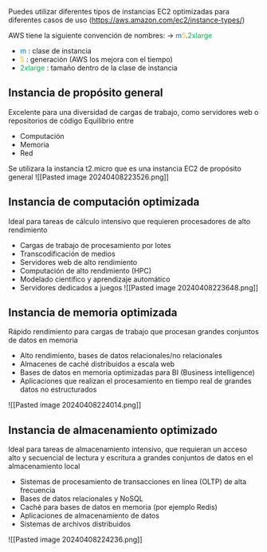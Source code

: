 Puedes utilizar diferentes tipos de instancias EC2 optimizadas para diferentes casos de uso (https://aws.amazon.com/ec2/instance-types/)

AWS tiene la siguiente convención de nombres: -> <span style="color:#0070c0">m</span><span style="color:#ffc000">5</span>.<span style="color:#00b050">2xlarge</span> 

- <span style="color:#0070c0">m</span> : clase de instancia
- <span style="color:#ffc000">5</span> : generación (AWS los mejora con el tiempo)
- <span style="color:#00b050">2xlarge</span> : tamaño dentro de la clase de instancia

## Instancia de propósito general

Excelente para una diversidad de cargas de trabajo, como servidores web o repositorios de código
Equilibrio entre
- Computación 
- Memoria
- Red

Se utilizara la instancia t2.micro que es una instancia EC2 de propósito general 
![[Pasted image 20240408223526.png]]
## Instancia de computación optimizada

Ideal para tareas de cálculo intensivo que requieren procesadores de alto rendimiento
- Cargas de trabajo de procesamiento por lotes
- Transcodificación de medios
- Servidores web de alto rendimiento
- Computación de alto rendimiento (HPC)
- Modelado científico y aprendizaje automático
- Servidores dedicados a juegos
![[Pasted image 20240408223648.png]]

## Instancia de memoria optimizada

Rápido rendimiento para cargas de trabajo que procesan grandes conjuntos de datos en memoria
- Alto rendimiento, bases de datos relacionales/no relacionales
- Almacenes de caché distribuidos a escala web
- Bases de datos en memoria optimizadas para BI (Business intelligence)
- Aplicaciones que realizan el procesamiento en tiempo real de grandes datos no estructurados

![[Pasted image 20240408224014.png]]

## Instancia de almacenamiento optimizado

Ideal para tareas de almacenamiento intensivo, que requieran un acceso alto y secuencial de lectura y escritura a grandes conjuntos de datos en el almacenamiento local
- Sistemas de procesamiento de transacciones en línea (OLTP) de alta frecuencia
- Bases de datos relacionales y NoSQL
- Caché para bases de datos en memoria (por ejemplo Redis)
- Aplicaciones de almacenamiento de datos
- Sistemas de archivos distribuidos

![[Pasted image 20240408224236.png]]



